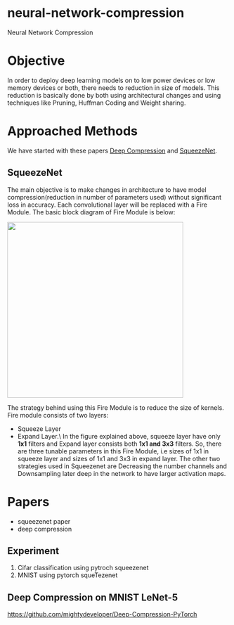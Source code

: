 
# neural-network-compression
Neural Network Compression

# Objective
In order to deploy deep learning models on to low power devices or low memory devices or both, there needs to reduction in size of models. This reduction is basically done by both using architectural changes and using techniques like Pruning, Huffman Coding and Weight sharing.
# Approached Methods
We have started with these papers [Deep Compression](https://arxiv.org/abs/1510.00149) and  [SqueezeNet](https://arxiv.org/abs/1602.07360).
## SqueezeNet
The main objective is to make changes in architecture to have model compression(reduction in number of parameters used) without significant loss in accuracy. Each convolutional layer will be replaced with a Fire Module. The basic block diagram of Fire Module is below:
<!---![Fire Module](https://github.com/prashantksharma/neural-network-compression/blob/master/fire_module.png ) -->
<img src="https://github.com/prashantksharma/neural-network-compression/blob/master/fire_module.png" width="400" height="400">

The strategy behind using this Fire Module is to reduce the size of kernels. Fire module consists of two layers: 
* Squeeze Layer
* Expand Layer.\\
In the figure explained above, squeeze layer have only **1x1** filters and Expand layer consists both **1x1 and 3x3** filters. So, there are three tunable parameters in this Fire Module, i.e sizes of 1x1 in squeeze layer and sizes of 1x1 and 3x3 in expand layer. The other two strategies used in Squeezenet are Decreasing the number channels and Downsampling later deep in the network to have larger activation maps.


# Papers
* squeezenet paper
* deep compression

## Experiment 
1. Cifar classification using pytroch squeezenet
2. MNIST using pytorch squeTezenet



## Deep Compression on MNIST LeNet-5
https://github.com/mightydeveloper/Deep-Compression-PyTorch


